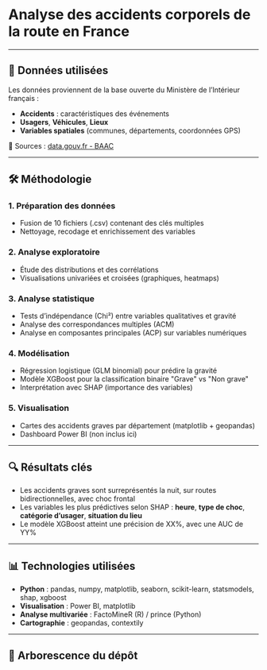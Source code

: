 # Analyse des accidents corporels de la route en France

---

## 📁 Données utilisées

Les données proviennent de la base ouverte du Ministère de l’Intérieur français :  
- **Accidents** : caractéristiques des événements  
- **Usagers**, **Véhicules**, **Lieux**  
- **Variables spatiales** (communes, départements, coordonnées GPS)

📎 Sources : [data.gouv.fr - BAAC](https://www.data.gouv.fr/fr/datasets/base-de-donnees-accidents-corporels-de-la-circulation/)

---

## 🛠️ Méthodologie

### 1. Préparation des données
- Fusion de 10 fichiers (.csv) contenant des clés multiples
- Nettoyage, recodage et enrichissement des variables

### 2. Analyse exploratoire
- Étude des distributions et des corrélations
- Visualisations univariées et croisées (graphiques, heatmaps)

### 3. Analyse statistique
- Tests d’indépendance (Chi²) entre variables qualitatives et gravité
- Analyse des correspondances multiples (ACM)
- Analyse en composantes principales (ACP) sur variables numériques

### 4. Modélisation
- Régression logistique (GLM binomial) pour prédire la gravité
- Modèle XGBoost pour la classification binaire "Grave" vs "Non grave"
- Interprétation avec SHAP (importance des variables)

### 5. Visualisation
- Cartes des accidents graves par département (matplotlib + geopandas)
- Dashboard Power BI (non inclus ici)

---

## 🔍 Résultats clés

- Les accidents graves sont surreprésentés la nuit, sur routes bidirectionnelles, avec choc frontal
- Les variables les plus prédictives selon SHAP : **heure**, **type de choc**, **catégorie d’usager**, **situation du lieu**
- Le modèle XGBoost atteint une précision de XX%, avec une AUC de YY%

---

## 📊 Technologies utilisées

- **Python** : pandas, numpy, matplotlib, seaborn, scikit-learn, statsmodels, shap, xgboost  
- **Visualisation** : Power BI, matplotlib  
- **Analyse multivariée** : FactoMineR (R) / prince (Python)  
- **Cartographie** : geopandas, contextily

---

## 📁 Arborescence du dépôt



